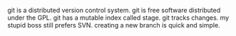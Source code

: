git is a distributed version control system.
git is free software distributed under the GPL.
git has a mutable index called stage.
git tracks changes.
my stupid boss still prefers SVN.
creating a new branch is quick and simple.
